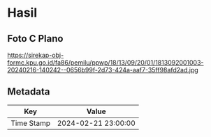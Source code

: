# Hasil

## Foto C Plano

https://sirekap-obj-formc.kpu.go.id/fa86/pemilu/ppwp/18/13/09/20/01/1813092001003-20240216-140242--0656b99f-2d73-424a-aaf7-35ff98afd2ad.jpg


## Metadata

| Key        | Value               |
| ---------- | ------------------- |
| Time Stamp | 2024-02-21 23:00:00 |



